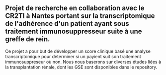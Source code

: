 ## Projet de recherche en collaboration avec le CR2TI à Nantes portant sur la transcriptomique de l'adhérence d'un patient ayant sous traitement immunosuppresseur suite à une greffe de rein.
Ce projet a pour but de développer un score clinique basé une analyse transcriptomique pour determiner si un payient suit son traitement immunosuppreseur où non.
Nous nous baserons sur diverses études liées à la transplantation rénale, dont les GSE sont disponibles dans le repository.
